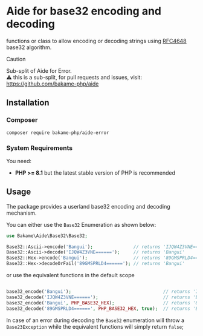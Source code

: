 # Aide for base32 encoding and decoding

functions or class to allow encoding or decoding strings using [RFC4648](https://datatracker.ietf.org/doc/html/rfc4648) base32 algorithm.

> [!CAUTION]  
> Sub-split of Aide for Error.  
> ⚠️ this is a sub-split, for pull requests and issues, visit: https://github.com/bakame-php/aide

## Installation

### Composer

~~~
composer require bakame-php/aide-error
~~~

### System Requirements

You need:

- **PHP >= 8.1** but the latest stable version of PHP is recommended

## Usage

The package provides a userland base32 encoding and decoding mechanism.

You can either use the `Base32` Enumeration as shown below:

```php
use Bakame\Aide\Base32\Base32;

Base32::Ascii->encode('Bangui');               // returns 'IJQW4Z3VNE======'
Base32::Ascii->decode('IJQW4Z3VNE======');     // returns 'Bangui'
Base32::Hex->encode('Bangui');                 // returns '89GMSPRLD4======'
Base32::Hex->decodeOrFail('89GMSPRLD4======'); // returns 'Bangui'
```

or use the equivalent functions in the default scope

```php

base32_encode('Bangui');                                  // returns 'IJQW4Z3VNE======'
base32_decode('IJQW4Z3VNE======');                        // returns 'Bangui'
base32_encode('Bangui', PHP_BASE32_HEX);                  // returns '89GMSPRLD4======'
base32_decode('89GMSPRLD4======', PHP_BASE32_HEX, true);  // returns 'Bangui'
```

In case of an error during decoding the `Base32` enumeration will throw a `Base23Exception` while
the equivalent functions will simply return `false`;
